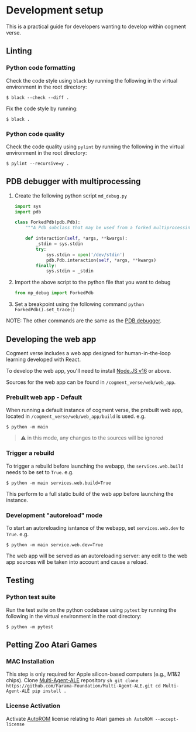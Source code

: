 # Development setup

This is a practical guide for developers wanting to develop within cogment verse.

## Linting

### Python code formatting

Check the code style using `black` by running the following in the virtual environment in the root directory:

```console
$ black --check --diff .
```

Fix the code style by running:

```console
$ black .
```

### Python code quality

Check the code quality using `pylint` by running the following in the virtual environment in the root directory:

```console
$ pylint --recursive=y .
```

## PDB debugger with multiprocessing

1. Create the following python script `md_debug.py`

   ```python
   import sys
   import pdb

   class ForkedPdb(pdb.Pdb):
       """A Pdb subclass that may be used from a forked multiprocessing child"""

       def interaction(self, *args, **kwargs):
           _stdin = sys.stdin
           try:
               sys.stdin = open('/dev/stdin')
               pdb.Pdb.interaction(self, *args, **kwargs)
           finally:
               sys.stdin = _stdin
   ```

2. Import the above script to the python file that you want to debug
   ```python
   from mp_debug import ForkedPdb
   ```
3. Set a breakpoint using the following command
   `python ForkedPdb().set_trace() `

NOTE: The other commands are the same as the [PDB debugger](https://docs.python.org/3/library/pdb.html).

## Developing the web app

Cogment verse includes a web app designed for human-in-the-loop learning developed with React.

To develop the web app, you'll need to install [Node.JS v16](https://nodejs.org/) or above.

Sources for the web app can be found in `/cogment_verse/web/web_app`.

### Prebuilt web app - Default

When running a default instance of cogment verse, the prebuilt web app, located in `/cogment_verse/web/web_app/build` is used. e.g.

```console
$ python -m main
```

> ⚠️ in this mode, any changes to the sources will be ignored

### Trigger a rebuild

To trigger a rebuild before launching the webapp, the `services.web.build` needs to be set to `True`. e.g.

```console
$ python -m main services.web.build=True
```

This perform to a full static build of the web app before launching the instance.

### Development "autoreload" mode

To start an autoreloading isntance of the webapp, set `services.web.dev` to `True`. e.g.

```console
$ python -m main service.web.dev=True
```

The web app will be served as an autoreloading server: any edit to the web app sources will be taken into account and cause a reload.

## Testing

### Python test suite

Run the test suite on the python codebase using `pytest` by running the following in the virtual environment in the root directory:

```console
$ python -m pytest
```
## Petting Zoo Atari Games
### MAC Installation
  This step is only required for Apple silicon-based computers (e.g., M1&2 chips). Clone [Multi-Agent-ALE](https://github.com/Farama-Foundation/Multi-Agent-ALE) repository
      ```sh
      git clone https://github.com/Farama-Foundation/Multi-Agent-ALE.git
      cd Multi-Agent-ALE
      pip install .
      ```
### License Activation
  Activate [AutoROM](https://github.com/Farama-Foundation/AutoROM) license relating to Atari games
      ```sh
      AutoROM --accept-license
      ```
